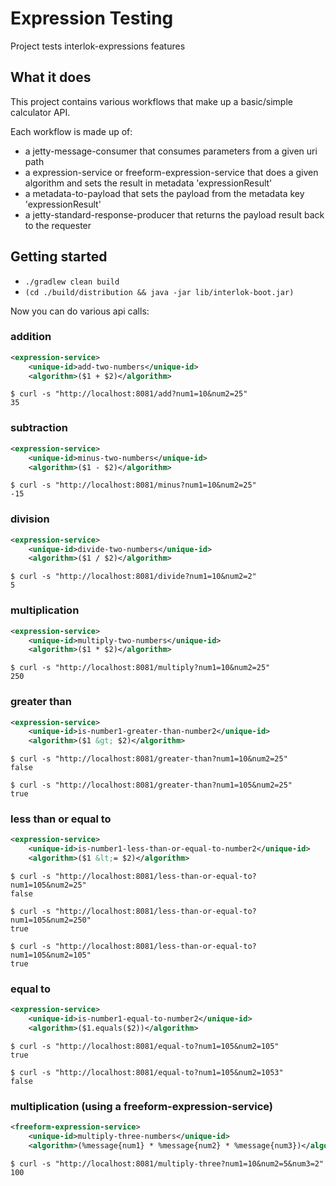 # Expression Testing

Project tests interlok-expressions features

## What it does

This project contains various workflows that make up a basic/simple calculator API.

Each workflow is made up of:
* a jetty-message-consumer that consumes parameters from a given uri path
* a expression-service or freeform-expression-service that does a given algorithm and sets the result in metadata 'expressionResult'
* a metadata-to-payload that sets the payload from the metadata key 'expressionResult'
* a jetty-standard-response-producer that returns the payload result back to the requester

## Getting started

* `./gradlew clean build`
* `(cd ./build/distribution && java -jar lib/interlok-boot.jar)`

Now you can do various api calls:

### addition
```xml
<expression-service>
    <unique-id>add-two-numbers</unique-id>
    <algorithm>($1 + $2)</algorithm>
```

```
$ curl -s "http://localhost:8081/add?num1=10&num2=25"
35
```

### subtraction
```xml
<expression-service>
    <unique-id>minus-two-numbers</unique-id>
    <algorithm>($1 - $2)</algorithm>
```

```
$ curl -s "http://localhost:8081/minus?num1=10&num2=25"
-15
```
### division
```xml
<expression-service>
    <unique-id>divide-two-numbers</unique-id>
    <algorithm>($1 / $2)</algorithm>
```

```
$ curl -s "http://localhost:8081/divide?num1=10&num2=2"
5
```

### multiplication
```xml
<expression-service>
    <unique-id>multiply-two-numbers</unique-id>
    <algorithm>($1 * $2)</algorithm>
```

```
$ curl -s "http://localhost:8081/multiply?num1=10&num2=25"
250
```

### greater than
```xml
<expression-service>
    <unique-id>is-number1-greater-than-number2</unique-id>
    <algorithm>($1 &gt; $2)</algorithm>
```

```
$ curl -s "http://localhost:8081/greater-than?num1=10&num2=25"
false
```

```
$ curl -s "http://localhost:8081/greater-than?num1=105&num2=25"
true
```

### less than or equal to
```xml
<expression-service>
    <unique-id>is-number1-less-than-or-equal-to-number2</unique-id>
    <algorithm>($1 &lt;= $2)</algorithm>
```

```
$ curl -s "http://localhost:8081/less-than-or-equal-to?num1=105&num2=25"
false
```

```
$ curl -s "http://localhost:8081/less-than-or-equal-to?num1=105&num2=250"
true
```

```
$ curl -s "http://localhost:8081/less-than-or-equal-to?num1=105&num2=105"
true
```

### equal to
```xml
<expression-service>
    <unique-id>is-number1-equal-to-number2</unique-id>
    <algorithm>($1.equals($2))</algorithm>
```

```
$ curl -s "http://localhost:8081/equal-to?num1=105&num2=105"
true
```

```
$ curl -s "http://localhost:8081/equal-to?num1=105&num2=1053"
false
```

### multiplication (using a freeform-expression-service)
```xml
<freeform-expression-service>
    <unique-id>multiply-three-numbers</unique-id>
    <algorithm>(%message{num1} * %message{num2} * %message{num3})</algorithm>
```

```
$ curl -s "http://localhost:8081/multiply-three?num1=10&num2=5&num3=2"
100
```
